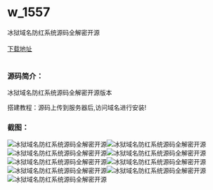 # w_1557
冰狱域名防红系统源码全解密开源
<br/></br>
[下载地址](https://www.uuid2.com/1557.html "下载地址")
<br/></br>
<h3>源码简介：</h3>
<p>冰狱域名防红系统源码全解密开源版本<p>
<p>搭建教程：源码上传到服务器后,访问域名进行安装!<p>
<h3>截图：</h3>
<img src="https://www.uuid2.com/wp-content/uploads/img/202109/248234f759.png" alt="冰狱域名防红系统源码全解密开源"><img src="https://www.uuid2.com/wp-content/uploads/img/202109/c2b6382735.png" alt="冰狱域名防红系统源码全解密开源"><img src="https://www.uuid2.com/wp-content/uploads/img/202109/b1897f7272.png" alt="冰狱域名防红系统源码全解密开源"><img src="https://www.uuid2.com/wp-content/uploads/img/202109/8255309536.png" alt="冰狱域名防红系统源码全解密开源"><img src="https://www.uuid2.com/wp-content/uploads/img/202109/c9b01c1608.png" alt="冰狱域名防红系统源码全解密开源"><img src="https://www.uuid2.com/wp-content/uploads/img/202109/c9b01c1577.png" alt="冰狱域名防红系统源码全解密开源"><img src="https://www.uuid2.com/wp-content/uploads/img/202109/ea1452e232.png" alt="冰狱域名防红系统源码全解密开源"><img src="https://www.uuid2.com/wp-content/uploads/img/202109/78592c9340.png" alt="冰狱域名防红系统源码全解密开源"><img src="https://www.uuid2.com/wp-content/uploads/img/202109/eacb238667.png" alt="冰狱域名防红系统源码全解密开源">
